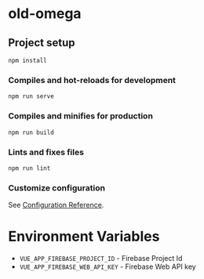 # old-omega

## Project setup
```
npm install
```

### Compiles and hot-reloads for development
```
npm run serve
```

### Compiles and minifies for production
```
npm run build
```

### Lints and fixes files
```
npm run lint
```

### Customize configuration
See [Configuration Reference](https://cli.vuejs.org/config/).

# Environment Variables
- `VUE_APP_FIREBASE_PROJECT_ID` - Firebase Project Id
- `VUE_APP_FIREBASE_WEB_API_KEY` - Firebase Web API key
